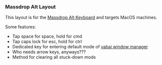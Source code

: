 ### Massdrop Alt Layout

This layout is for the [Massdrop Alt
Keyboard](https://drop.com/buy/massdrop-alt-mechanical-keyboard)
and targets MacOS machines.

Some features:

* Tap space for space, hold for cmd
* Tap caps lock for esc, hold for ctrl
* Dedicated key for entering default mode of [yabai window
manager](https://github.com/koekeishiya/yabai)
* Who needs arrow keys, anyways???
* Method for clearing all stuck-down mods
